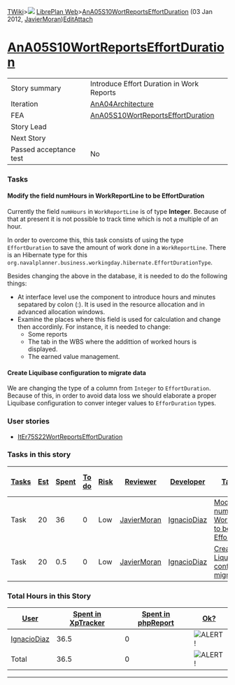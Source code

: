 [TWiki](Main_WebHome)&gt;![](/twiki/pub/TWiki/TWikiDocGraphics/web-bg-small.gif) [LibrePlan Web](LibrePlan_WebHome)&gt;[AnA05S10WortReportsEffortDuration](LibrePlan_AnA05S10WortReportsEffortDuration "Topic revision: 4 (03 Jan 2012 - 15:18:21)") (03 Jan 2012, [JavierMoran](Main_JavierMoran))[Edit](LibrePlan_AnA05S10WortReportsEffortDuration?t=1520344038 "Edit this topic text")[Attach](/twiki/bin/attach/LibrePlan/AnA05S10WortReportsEffortDuration "Attach an image or document to this topic")  

 [AnA05S10WortReportsEffortDuration](LibrePlan_AnA05S10WortReportsEffortDuration)
=================================================================================

|                        |                                                                                  |
|------------------------|----------------------------------------------------------------------------------|
| Story summary          | Introduce Effort Duration in Work Reports                                        |
| Iteration              | [AnA04Architecture](LibrePlan_AnA04Architecture)                                 |
| FEA                    | [AnA05S10WortReportsEffortDuration](LibrePlan_AnA05S10WortReportsEffortDuration) |
| Story Lead             |                                                                                  |
| Next Story             |                                                                                  |
| Passed acceptance test | No                                                                               |

###  Tasks

####  Modify the field numHours in WorkReportLine to be EffortDuration

Currently the field `numHours` in `WorkReportLine` is of type **Integer**. Because of that at present it is not possible to track time which is not a multiple of an hour.

In order to overcome this, this task consists of using the type `EffortDuration` to save the amount of work done in a `WorkReportLine`. There is an Hibernate type for this `org.navalplanner.business.workingday.hibernate.EffortDurationType`.

Besides changing the above in the database, it is needed to do the following things:

-   At interface level use the component to introduce hours and minutes sepatared by colon (:). It is used in the resource allocation and in advanced allocation windows.
-   Examine the places where this field is used for calculation and change then accordinly. For instance, it is needed to change:
    -   Some reports
    -   The tab in the WBS where the addittion of worked hours is displayed.
    -   The earned value management.

####  Create Liquibase configuration to migrate data

We are changing the type of a column from `Integer` to `EffortDuration`. Because of this, in order to avoid data loss we should elaborate a proper Liquibase configuration to conver integer values to `EfforDuration` types.

###  User stories

-   [ItEr75S22WortReportsEffortDuration](LibrePlan_ItEr75S22WortReportsEffortDuration)

###  Tasks in this story

| [Tasks](LibrePlan_AnA05S10WortReportsEffortDuration?sortcol=0;table=2;up=0#sorted_table "Sort by this column") | [Est](LibrePlan_AnA05S10WortReportsEffortDuration?sortcol=1;table=2;up=0#sorted_table "Sort by this column") | [Spent](LibrePlan_AnA05S10WortReportsEffortDuration?sortcol=2;table=2;up=0#sorted_table "Sort by this column") | [To do](LibrePlan_AnA05S10WortReportsEffortDuration?sortcol=3;table=2;up=0#sorted_table "Sort by this column") | [Risk](LibrePlan_AnA05S10WortReportsEffortDuration?sortcol=4;table=2;up=0#sorted_table "Sort by this column") | [Reviewer](LibrePlan_AnA05S10WortReportsEffortDuration?sortcol=5;table=2;up=0#sorted_table "Sort by this column") | [Developer](LibrePlan_AnA05S10WortReportsEffortDuration?sortcol=6;table=2;up=0#sorted_table "Sort by this column") | [Task Name](LibrePlan_AnA05S10WortReportsEffortDuration?sortcol=7;table=2;up=0#sorted_table "Sort by this column")    | [Start Date](LibrePlan_AnA05S10WortReportsEffortDuration?sortcol=8;table=2;up=0#sorted_table "Sort by this column") | [Est End Date](LibrePlan_AnA05S10WortReportsEffortDuration?sortcol=9;table=2;up=0#sorted_table "Sort by this column") | [End Date](LibrePlan_AnA05S10WortReportsEffortDuration?sortcol=10;table=2;up=0#sorted_table "Sort by this column") |
|----------------------------------------------------------------------------------------------------------------|--------------------------------------------------------------------------------------------------------------|----------------------------------------------------------------------------------------------------------------|----------------------------------------------------------------------------------------------------------------|---------------------------------------------------------------------------------------------------------------|-------------------------------------------------------------------------------------------------------------------|--------------------------------------------------------------------------------------------------------------------|-----------------------------------------------------------------------------------------------------------------------|---------------------------------------------------------------------------------------------------------------------|-----------------------------------------------------------------------------------------------------------------------|--------------------------------------------------------------------------------------------------------------------|
| Task                                                                                                           | 20                                                                                                           | 36                                                                                                             | 0                                                                                                              | Low                                                                                                           | [JavierMoran](Main_JavierMoran)                                                                                   | [IgnacioDiaz](Main_IgnacioDiaz)                                                                                    | [Modify the field numHours in WorkReportLine to be EffortDuration](LibrePlan_AnA05S10WortReportsEffortDuration#TasK1) |                                                                                                                     |                                                                                                                       |                                                                                                                    |
| Task                                                                                                           | 20                                                                                                           | 0.5                                                                                                            | 0                                                                                                              | Low                                                                                                           | [JavierMoran](Main_JavierMoran)                                                                                   | [IgnacioDiaz](Main_IgnacioDiaz)                                                                                    | [Create Liquibase configuration to migrate data](LibrePlan_AnA05S10WortReportsEffortDuration#TasK2)                   |                                                                                                                     |                                                                                                                       |                                                                                                                    |

###  Total Hours in this Story

| [User](LibrePlan_AnA05S10WortReportsEffortDuration?sortcol=0;table=3;up=0#sorted_table "Sort by this column") | [Spent in XpTracker](LibrePlan_AnA05S10WortReportsEffortDuration?sortcol=1;table=3;up=0#sorted_table "Sort by this column") | [Spent in phpReport](LibrePlan_AnA05S10WortReportsEffortDuration?sortcol=2;table=3;up=0#sorted_table "Sort by this column") | [Ok?](LibrePlan_AnA05S10WortReportsEffortDuration?sortcol=3;table=3;up=0#sorted_table "Sort by this column") |
|---------------------------------------------------------------------------------------------------------------|-----------------------------------------------------------------------------------------------------------------------------|-----------------------------------------------------------------------------------------------------------------------------|--------------------------------------------------------------------------------------------------------------|
| [IgnacioDiaz](Main_IgnacioDiaz)                                                                               | 36.5                                                                                                                        | 0                                                                                                                           | ![ALERT!](/twiki/pub/TWiki/TWikiDocGraphics/warning.gif "ALERT!")                                            |
| Total                                                                                                         | 36.5                                                                                                                        | 0                                                                                                                           | ![ALERT!](/twiki/pub/TWiki/TWikiDocGraphics/warning.gif "ALERT!")                                            |

------------------------------------------------------------------------
